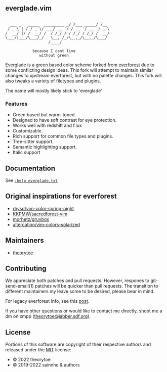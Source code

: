 ## everglade.vim

```
                             __          __   
  ___ _   _____  _________ _/ /___ _____/ /__ 
 / _ \ | / / _ \/ ___/ __ `/ / __ `/ __  / _ \
/  __/ |/ /  __/ /  / /_/ / / /_/ / /_/ /  __/
\___/|___/\___/_/   \__, /_/\__,_/\__,_/\___/ 
                   /____/                     

            because I cant live
               without green
```

Everglade is a green based color scheme forked from
[everforest](https://github.com/sainnhe/everforest) due to some conflicting
design ideas. This fork will attempt to maintain similar changes to upstream
everforest, but with no palette changes. This fork will also tweaks a variety of
filetypes and plugins.

The name will mostly likely stick to 'everglade'

### Features

- Green based but warm-toned.
- Designed to have soft contrast for eye protection.
- Works well with redshift and f.lux
- Customizable.
- Rich support for common file types and plugins.
- Tree-sitter support.
- Semantic highlighting support.
- Italic support

## Documentation

See [`:help everglade.txt`](./doc/everglade.txt)

## Original inspirations for everforest

- [rhysd/vim-color-spring-night](https://github.com/rhysd/vim-color-spring-night)
- [KKPMW/sacredforest-vim](https://github.com/KKPMW/sacredforest-vim)
- [morhetz/gruvbox](https://github.com/morhetz/gruvbox)
- [altercation/vim-colors-solarized](https://github.com/altercation/vim-colors-solarized)

## Maintainers

- [theorytoe](https://sr.ht/~theorytoe)

## Contributing

We appreciate both patches and pull requests. However, respones to
git-send-email(1) patches will be quicker than pull requests. The transition
to different maintainers my leave some to be desired, please bear in mind.

For legacy everforest info, see this
[post](https://www.sainnhe.dev/post/contributing-guide/).

If you have other questions or would like to contact me directly, shoot me a dm
on xmpp (theorytoe@jabber.sdf.org).

## License

Portions of this software are copyright of their respective authors and released
under the [MIT](./LICENSE) license:
 - © 2022 theorytoe 
 - © 2019-2022 sainnhe & authors

<!-- vim: tw=80:cc=80:spell
-->
